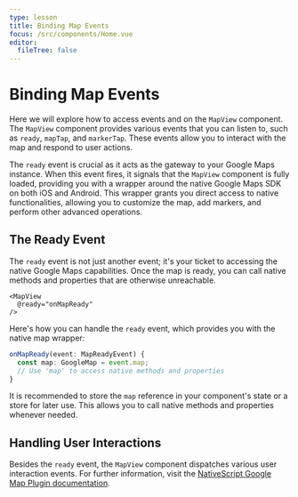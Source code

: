 ```yaml
---
type: lesson
title: Binding Map Events
focus: /src/components/Home.vue
editor:
  fileTree: false
---
```


# Binding Map Events

Here we will explore how to access events and on the `MapView` component. The `MapView` component provides various events that you can listen to, such as `ready`, `mapTap`, and `markerTap`. These events allow you to interact with the map and respond to user actions.

The `ready` event is crucial as it acts as the gateway to your Google Maps instance. When this event fires, it signals that the `MapView` component is fully loaded, providing you with a wrapper around the native Google Maps SDK on both iOS and Android. This wrapper grants you direct access to native functionalities, allowing you to customize the map, add markers, and perform other advanced operations.

## The Ready Event

The `ready` event is not just another event; it's your ticket to accessing the native Google Maps capabilities. Once the map is ready, you can call native methods and properties that are otherwise unreachable.

```vue
<MapView
  @ready="onMapReady"
/>
```

Here's how you can handle the `ready` event, which provides you with the native map wrapper:

```typescript
onMapReady(event: MapReadyEvent) {
  const map: GoogleMap = event.map;
  // Use 'map' to access native methods and properties
}
```

It is recommended to store the `map` reference in your component's state or a store for later use. This allows you to call native methods and properties whenever needed.

## Handling User Interactions

Besides the `ready` event, the `MapView` component dispatches various user interaction events. For further information, visit the [NativeScript Google Map Plugin documentation](https://docs.nativescript.org/plugins/google-maps).
